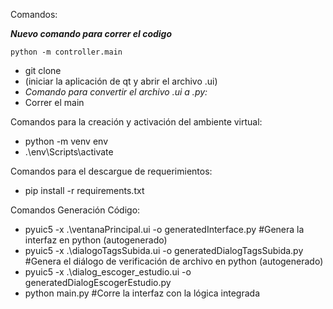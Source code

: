 Comandos:

***Nuevo comando para correr el codigo***
```
python -m controller.main
```

- git clone <link>
- (iniciar la aplicación de qt y abrir el archivo .ui)
- *Comando para convertir el archivo .ui a .py:*
- Correr el main

Comandos para la creación y activación del ambiente virtual:
- python -m venv env
- .\env\Scripts\activate

Comandos para el descargue de requerimientos:
- pip install -r requirements.txt

Comandos Generación Código:
- pyuic5 -x .\ventanaPrincipal.ui -o generatedInterface.py  #Genera la interfaz en python (autogenerado)
- pyuic5 -x .\dialogoTagsSubida.ui -o generatedDialogTagsSubida.py  #Genera el diálogo de verificación de archivo en python (autogenerado)
- pyuic5 -x .\dialog_escoger_estudio.ui -o generatedDialogEscogerEstudio.py
- python main.py #Corre la interfaz con la lógica integrada